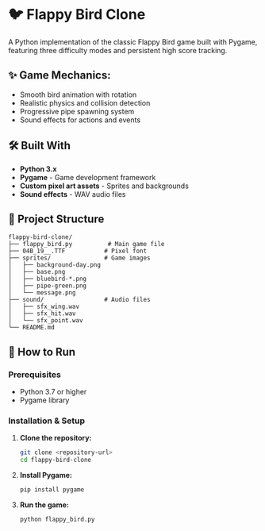 # 🐦 Flappy Bird Clone
A Python implementation of the classic Flappy Bird game built with Pygame, featuring three difficulty modes and persistent high score tracking.

## ✨ Game Mechanics:
- Smooth bird animation with rotation
- Realistic physics and collision detection
- Progressive pipe spawning system
- Sound effects for actions and events

## 🛠️ Built With
- **Python 3.x**
- **Pygame** - Game development framework
- **Custom pixel art assets** - Sprites and backgrounds
- **Sound effects** - WAV audio files

## 📁 Project Structure
```
flappy-bird-clone/
├── flappy_bird.py          # Main game file
├── 04B_19__.TTF           # Pixel font
├── sprites/               # Game images
│   ├── background-day.png
│   ├── base.png
│   ├── bluebird-*.png
│   ├── pipe-green.png
│   └── message.png
├── sound/                 # Audio files
│   ├── sfx_wing.wav
│   ├── sfx_hit.wav
│   └── sfx_point.wav
└── README.md
```

## 🚀 How to Run
### Prerequisites
- Python 3.7 or higher
- Pygame library

### Installation & Setup
1. **Clone the repository:**
   ```bash
   git clone <repository-url>
   cd flappy-bird-clone
   ```

2. **Install Pygame:**
   ```bash
   pip install pygame
   ```

3. **Run the game:**
   ```bash
   python flappy_bird.py
   ```